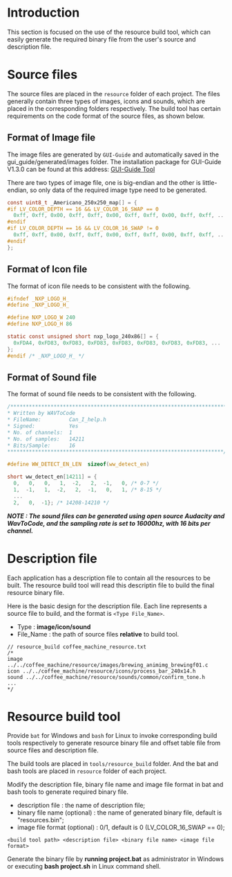 # Introduction

This section is focused on the use of the resource build tool, which can easily generate the required binary file from the user's source and description file.

# Source files

The source files are placed in the `resource` folder of each project. The files generally contain three types of images, icons and sounds, which are placed in the corresponding folders respectively. The build tool has certain requirements on the code format of the source files, as shown below.

## Format of Image file

The image files are generated by `GUI-Guide` and automatically saved in the gui_guide/generated/images folder. The installation package for GUI-Guide V1.3.0 can be found at this address: [GUI-Guide Tool](https://www.nxp.com/design/software/development-software/gui-guider)

There are two types of image file, one is big-endian and the other is little-endian, so only data of the required image type need to be generated.

```c
const uint8_t _Americano_250x250_map[] = {
#if LV_COLOR_DEPTH == 16 && LV_COLOR_16_SWAP == 0
  0xff, 0xff, 0x00, 0xff, 0xff, 0x00, 0xff, 0xff, 0x00, 0xff, 0xff, ...
#endif
#if LV_COLOR_DEPTH == 16 && LV_COLOR_16_SWAP != 0
  0xff, 0xff, 0x00, 0xff, 0xff, 0x00, 0xff, 0xff, 0x00, 0xff, 0xff, ...
#endif
};
```

## Format of Icon file

The format of icon file needs to be consistent with the following.

```c
#ifndef _NXP_LOGO_H_
#define _NXP_LOGO_H_

#define NXP_LOGO_W 240
#define NXP_LOGO_H 86

static const unsigned short nxp_logo_240x86[] = {
  0xFDA4, 0xFD83, 0xFD83, 0xFD83, 0xFD83, 0xFD83, 0xFD83, 0xFD83, ...
};
#endif /* _NXP_LOGO_H_ */ 
```

## Format of Sound file

The format of sound file needs to be consistent with the following.

```c
/**********************************************************************
* Written by WAVToCode
* FileName:			Can_I_help.h
* Signed:			Yes
* No. of channels:	1
* No. of samples:	14211
* Bits/Sample:		16
**********************************************************************/

#define WW_DETECT_EN_LEN  sizeof(ww_detect_en)

short ww_detect_en[14211] = {
  0,   0,   0,   1,  -2,   2,  -1,   0, /* 0-7 */
  1,  -1,   1,  -2,   2,  -1,   0,   1, /* 8-15 */
  ...
  2,   0,  -1}; /* 14208-14210 */
```

***NOTE : The sound files can be generated using open source Audacity and WavToCode, and the sampling rate is set to 16000hz, with 16 bits per channel.***

# Description file

Each application has a description file to contain all the resources to be built. The resource build tool will read this descriptin file to build the final resource binary file.

Here is the basic design for the description file. Each line represents a source file to build, and the format is `<Type File_Name>`.
- Type : **image/icon/sound**
- File_Name : the path of source files **relative** to build tool.

```
// resource_build coffee_machine_resource.txt
/*
image ../../coffee_machine/resource/images/brewing_animimg_brewingf01.c
icon ../../coffee_machine/resource/icons/process_bar_240x14.h
sound ../../coffee_machine/resource/sounds/common/confirm_tone.h
...
*/
```

# Resource build tool

Provide `bat` for Windows and `bash` for Linux to invoke corresponding build tools respectively to generate resource binary file and offset table file from source files and description file. 

The build tools are placed in `tools/resource_build` folder. And the bat and bash tools are placed in `resource` folder of each project.

Modify the description file, binary file name and image file format in bat and bash tools to generate required binary file.
- description file : the name of description file;
- binary file name (optional) : the name of generated binary file, default is "resources.bin";
- image file format (optional) : 0/1, default is 0 (LV_COLOR_16_SWAP == 0);

```
<build tool path> <description file> <binary file name> <image file format>
```

Generate the binary file by **running project.bat** as administrator in Windows or executing **bash project.sh** in Linux command shell.
